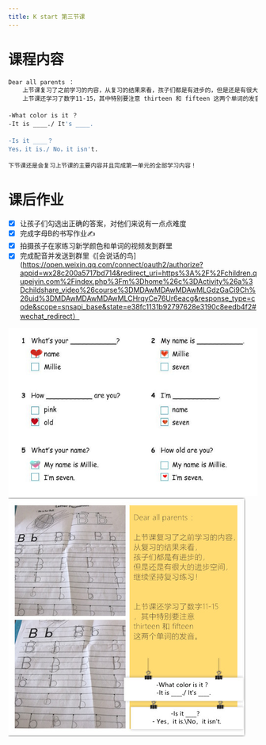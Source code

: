 ```yaml
---
title: K start 第三节课
---
```


# 课程内容

```bash
Dear all parents ： 
    上节课复习了之前学习的内容，从复习的结果来看，孩子们都是有进步的，但是还是有很大的进步空间，继续坚持复习练习！
    上节课还学习了数字11-15，其中特别要注意 thirteen 和 fifteen 这两个单词的发音。另外还练习了

-What color is it ？
-It is ____./ It's ____. 

-Is it ____？
Yes，it is./ No，it isn't.

下节课还是会复习上节课的主要内容并且完成第一单元的全部学习内容！
```

# 课后作业

* [x] 让孩子们勾选出正确的答案，对他们来说有一点点难度
* [x] 完成字母B的书写作业✍️ 
* [x] 拍摄孩子在家练习新学颜色和单词的视频发到群里
* [x] 完成配音并发送到群里《[会说话的鸟](https://open.weixin.qq.com/connect/oauth2/authorize?appid=wx28c200a5717bd714&redirect_uri=https%3A%2F%2Fchildren.qupeiyin.com%2Findex.php%3Fm%3Dhome%26c%3DActivity%26a%3Dchildshare_video%26course%3DMDAwMDAwMDAwMLGdzGaCi9Ch%26uid%3DMDAwMDAwMDAwMLCHrqyCe76Ur6eacg&response_type=code&scope=snsapi_base&state=e38fc1131b92797628e3190c8eedb4f2#wechat_redirect）

![](2020-08-09-amy/01.jpg)
![](2020-08-09-amy/03.png)


